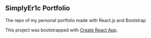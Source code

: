 ## SimplyEr1c Portfolio

The repo of my personal portfolio made with React.js and Bootstrap


This project was bootstrapped with [Create React App](https://github.com/facebook/create-react-app).

